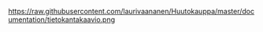 https://raw.githubusercontent.com/laurivaananen/Huutokauppa/master/documentation/tietokantakaavio.png

